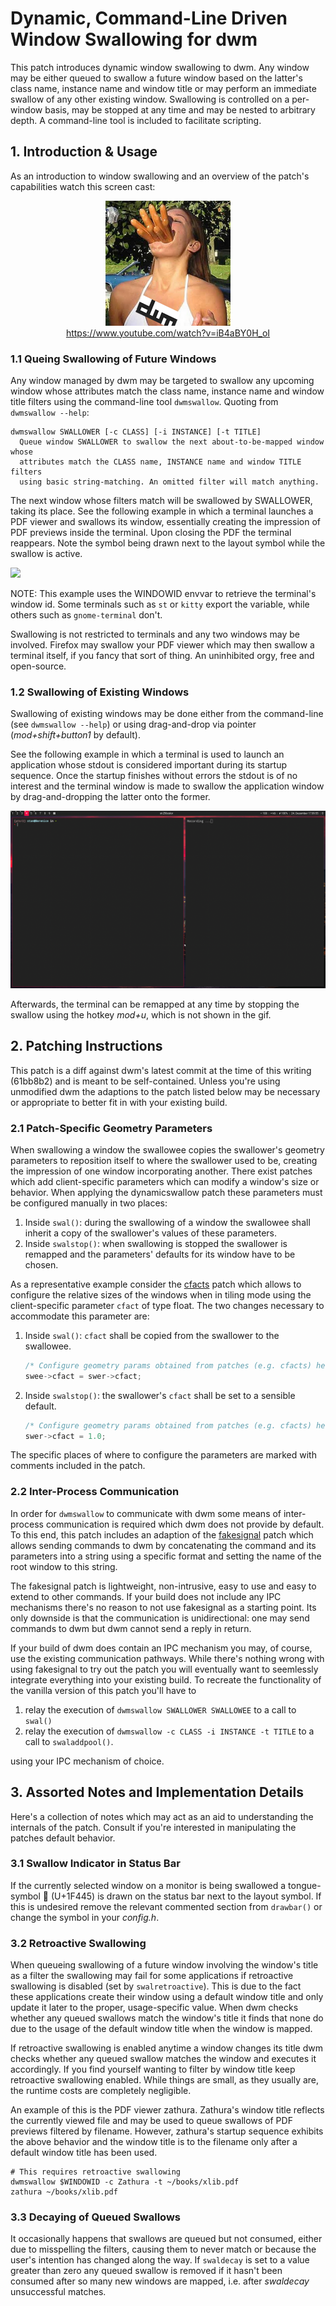# Dynamic, Command-Line Driven Window Swallowing for dwm

This patch introduces dynamic window swallowing to dwm. Any window may be
either queued to swallow a future window based on the latter's class name,
instance name and window title or may perform an immediate swallow of any other
existing window. Swallowing is controlled on a per-window basis, may be stopped
at any time and may be nested to arbitrary depth. A command-line tool is
included to facilitate scripting.

## 1. Introduction & Usage

As an introduction to window swallowing and an overview of the patch's capabilities watch this screen cast:

<p align="center">
	<a href="https://www.youtube.com/watch?v=iB4aBY0H_oI">
		<img border="0" alt="W3Schools" src="sausage-girl-dwm.png" width="200" height="200">
	</a>
	<br>
	<a href="https://www.youtube.com/watch?v=iB4aBY0H_oI">https://www.youtube.com/watch?v=iB4aBY0H_oI</a>
</p>

### 1.1 Queing Swallowing of Future Windows

Any window managed by dwm may be targeted to swallow any upcoming window whose
attributes match the class name, instance name and window title filters using
the command-line tool `dwmswallow`. Quoting from `dwmswallow --help`:

```
dwmswallow SWALLOWER [-c CLASS] [-i INSTANCE] [-t TITLE]
  Queue window SWALLOWER to swallow the next about-to-be-mapped window whose
  attributes match the CLASS name, INSTANCE name and window TITLE filters
  using basic string-matching. An omitted filter will match anything.
```

The next window whose filters match will be swallowed by SWALLOWER, taking its
place. See the following example in which a terminal launches a PDF viewer and
swallows its window, essentially creating the impression of PDF previews inside
the terminal. Upon closing the PDF the terminal reappears. Note the symbol
being drawn next to the layout symbol while the swallow is active.

![](demo.gif)

NOTE: This example uses the WINDOWID envvar to retrieve the terminal's window
id. Some terminals such as `st` or `kitty` export the variable, while others
such as `gnome-terminal` don't.

Swallowing is not restricted to terminals and any two windows may be involved.
Firefox may swallow your PDF viewer which may then swallow a terminal itself,
if you fancy that sort of thing. An uninhibited orgy, free and open-source.

### 1.2 Swallowing of Existing Windows

Swallowing of existing windows may be done either from the command-line (see
`dwmswallow --help`) or using drag-and-drop via pointer (*mod+shift+button1* by
default).

See the following example in which a terminal is used to launch an application
whose stdout is considered important during its startup sequence. Once the
startup finishes without errors the stdout is of no interest and the terminal
window is made to swallow the application window by drag-and-dropping the
latter onto the former.

![](demo2.gif)

Afterwards, the terminal can be remapped at any time by stopping the swallow using
the hotkey *mod+u*, which is not shown in the gif.

## 2. Patching Instructions

This patch is a diff against dwm's latest commit at the time of this writing
(61bb8b2) and is meant to be self-contained. Unless you're using unmodified dwm
the adaptions to the patch listed below may be necessary or appropriate to
better fit in with your existing build.

### 2.1 Patch-Specific Geometry Parameters

When swallowing a window the swallowee copies the swallower's geometry
parameters to reposition itself to where the swallower used to be, creating the
impression of one window incorporating another. There exist patches which add
client-specific parameters which can modify a window's size or behavior. When
applying the dynamicswallow patch these parameters must be configured manually
in two places:

1. Inside `swal()`: during the swallowing of a window the swallowee shall
   inherit a copy of the swallower's values of these parameters.
2. Inside `swalstop()`: when swallowing is stopped the swallower is remapped
   and the parameters' defaults for its window have to be chosen.

As a representative example consider the
[cfacts](https://dwm.suckless.org/patches/cfacts/) patch which allows to
configure the relative sizes of the windows when in tiling mode using the
client-specific parameter `cfact` of type float. The two changes necessary to
accommodate this parameter are:

1. Inside `swal()`: `cfact` shall be copied from the swallower to the swallowee.

    ```c
    /* Configure geometry params obtained from patches (e.g. cfacts) here. */
    swee->cfact = swer->cfact;
    ```

2. Inside `swalstop()`: the swallower's `cfact` shall be set to a sensible default.

    ```c
    /* Configure geometry params obtained from patches (e.g. cfacts) here. */
    swer->cfact = 1.0;
    ```

The specific places of where to configure the parameters are marked with
comments included in the patch.

### 2.2 Inter-Process Communication

In order for `dwmswallow` to communicate with dwm some means of inter-process
communication is required which dwm does not provide by default. To this end,
this patch includes an adaption of the
[fakesignal](https://dwm.suckless.org/patches/fsignal/) patch which allows
sending commands to dwm by concatenating the command and its parameters into a
string using a specific format and setting the name of the root window to this
string.

The fakesignal patch is lightweight, non-intrusive, easy to use and easy to
extend to other commands. If your build does not include any IPC mechanisms
there's no reason to not use fakesignal as a starting point. Its only downside
is that the communication is unidirectional: one may send commands to dwm but
dwm cannot send a reply in return.

If your build of dwm does contain an IPC mechanism you may, of course, use the
existing communication pathways. While there's nothing wrong with using
fakesignal to try out the patch you will eventually want to seemlessly
integrate everything into your existing build. To recreate the functionality of
the vanilla version of this patch you'll have to

1. relay the execution of `dwmswallow SWALLOWER SWALLOWEE` to a call to `swal()`
2. relay the execution of `dwmswallow -c CLASS -i INSTANCE -t TITLE` to a call to `swaladdpool()`.

using your IPC mechanism of choice.

## 3. Assorted Notes and Implementation Details

Here's a collection of notes which may act as an aid to understanding the
internals of the patch. Consult if you're interested in manipulating the
patches default behavior.

### 3.1 Swallow Indicator in Status Bar

If the currently selected window on a monitor is being swallowed a
tongue-symbol 👅 (U+1F445) is drawn on the status bar next to the layout
symbol. If this is undesired remove the relevant commented section from
`drawbar()` or change the symbol in your *config.h*.

### 3.2 Retroactive Swallowing

When queueing swallowing of a future window involving the window's title as a
filter the swallowing may fail for some applications if retroactive swallowing
is disabled (set by `swalretroactive`). This is due to the fact these
applications create their window using a default window title and only update
it later to the proper, usage-specific value. When dwm checks whether any
queued swallows match the window's title it finds that none do due to the usage
of the default window title when the window is mapped.

If retroactive swallowing is enabled anytime a window changes its title dwm
checks whether any queued swallow matches the window and executes it
accordingly. If you find yourself wanting to filter by window title keep
retroactive swallowing enabled. While things are small, as they usually are,
the runtime costs are completely negligible.

An example of this is the PDF viewer zathura. Zathura's window title reflects
the currently viewed file and may be used to queue swallows of PDF previews
filtered by filename. However, zathura's startup sequence exhibits the above
behavior and the window title is to the filename only after a default window
title has been used.

```
# This requires retroactive swallowing
dwmswallow $WINDOWID -c Zathura -t ~/books/xlib.pdf
zathura ~/books/xlib.pdf
```

### 3.3 Decaying of Queued Swallows

It occasionally happens that swallows are queued but not consumed, either due
to misspelling the filters, causing them to never match or because the user's
intention has changed along the way. If `swaldecay` is set to a value greater
than zero any queued swallow is removed if it hasn't been consumed after so
many new windows are mapped, i.e. after *swaldecay* unsuccessful matches.

<!--
TODO: readme: Stopping Swallows, Destruction of Swallowers
FIX: A killed swee's swer gets restored in tiling mode
TODO: Implement a way to remove queued swallows
	as a cleanup: dwmswallow $WINDOWID; echo lol; dwmswallow $WINDOWID -r
-->